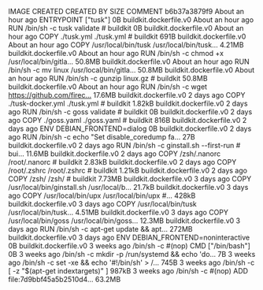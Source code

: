 IMAGE CREATED CREATED BY SIZE COMMENT
b6b37a3879f9 About an hour ago ENTRYPOINT ["tusk"] 0B buildkit.dockerfile.v0
<missing> About an hour ago RUN /bin/sh -c tusk validate # buildkit 0B buildkit.dockerfile.v0
<missing> About an hour ago COPY ./tusk.yml ./tusk.yml # buildkit 691B buildkit.dockerfile.v0
<missing> About an hour ago COPY /usr/local/bin/tusk /usr/local/bin/tusk… 4.21MB buildkit.dockerfile.v0
<missing> About an hour ago RUN /bin/sh -c chmod +x /usr/local/bin/gitla… 50.8MB buildkit.dockerfile.v0
<missing> About an hour ago RUN /bin/sh -c mv linux /usr/local/bin/gitla… 50.8MB buildkit.dockerfile.v0
<missing> About an hour ago RUN /bin/sh -c gunzip linux.gz # buildkit 50.8MB buildkit.dockerfile.v0
<missing> About an hour ago RUN /bin/sh -c wget https://github.com/firec… 17.6MB buildkit.dockerfile.v0
<missing> 2 days ago COPY ./tusk-docker.yml ./tusk.yml # buildkit 1.82kB buildkit.dockerfile.v0
<missing> 2 days ago RUN /bin/sh -c goss validate # buildkit 0B buildkit.dockerfile.v0
<missing> 2 days ago COPY ./goss.yaml ./goss.yaml # buildkit 816B buildkit.dockerfile.v0
<missing> 2 days ago ENV DEBIAN_FRONTEND=dialog 0B buildkit.dockerfile.v0
<missing> 2 days ago RUN /bin/sh -c echo "Set disable_coredump fa… 27B buildkit.dockerfile.v0
<missing> 2 days ago RUN /bin/sh -c ginstall.sh --first-run # bui… 11.6MB buildkit.dockerfile.v0
<missing> 2 days ago COPY /zsh/.nanorc /root/.nanorc # buildkit 2.83kB buildkit.dockerfile.v0
<missing> 2 days ago COPY /root/.zshrc /root/.zshrc # buildkit 1.21kB buildkit.dockerfile.v0
<missing> 2 days ago COPY /zsh/ /zsh/ # buildkit 7.73MB buildkit.dockerfile.v0
<missing> 3 days ago COPY /usr/local/bin/ginstall.sh /usr/local/b… 21.7kB buildkit.dockerfile.v0
<missing> 3 days ago COPY /usr/local/bin/upx /usr/local/bin/upx #… 428kB buildkit.dockerfile.v0
<missing> 3 days ago COPY /usr/local/bin/tusk /usr/local/bin/tusk… 4.51MB buildkit.dockerfile.v0
<missing> 3 days ago COPY /usr/local/bin/goss /usr/local/bin/goss… 12.3MB buildkit.dockerfile.v0
<missing> 3 days ago RUN /bin/sh -c apt-get update && apt… 272MB buildkit.dockerfile.v0
<missing> 3 days ago ENV DEBIAN_FRONTEND=noninteractive 0B buildkit.dockerfile.v0
<missing> 3 weeks ago /bin/sh -c #(nop) CMD ["/bin/bash"] 0B
<missing> 3 weeks ago /bin/sh -c mkdir -p /run/systemd && echo 'do… 7B
<missing> 3 weeks ago /bin/sh -c set -xe && echo '#!/bin/sh' > /… 745B
<missing> 3 weeks ago /bin/sh -c [ -z "$(apt-get indextargets)" ] 987kB
<missing> 3 weeks ago /bin/sh -c #(nop) ADD file:7d9bbf45a5b2510d4… 63.2MB
